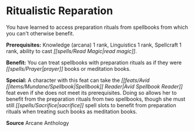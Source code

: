 ﻿---
cssclass: [feats]

---
# Ritualistic Reparation

You have learned to access preparation rituals from spellbooks from which you can't otherwise benefit.

**Prerequisites:** Knowledge (arcana) 1 rank, Linguistics 1 rank, Spellcraft 1 rank, ability to cast _[[spells/Read Magic|read magic]]_.

**Benefit:** You can treat spellbooks with preparation rituals as if they were _[[spells/Prayer|prayer]]_ books or meditation books.

**Special:** A character with this feat can take the _[[feats/Avid _[[items/Mundane/Spellbook|Spellbook]]_ Reader|Avid _Spellbook_ Reader]]_ feat even if she does not meet its prerequisites. Doing so allows her to benefit from the preparation rituals from two spellbooks, though she must still _[[spells/Sacrifice|sacrifice]]_ spell slots to benefit from preparation rituals when treating such books as meditation books.

**Source** Arcane Anthology